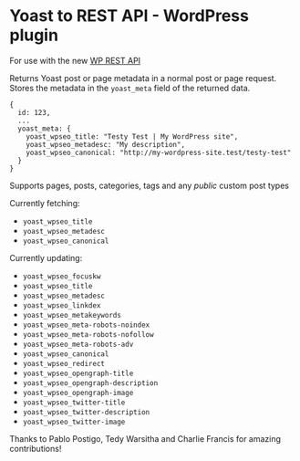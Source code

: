 
# Yoast to REST API - WordPress plugin

For use with the new [WP REST API](http://v2.wp-api.org/)

Returns Yoast post or page metadata in a normal post or page request. Stores the metadata in the `yoast_meta` field of the returned data.

```
{
  id: 123,
  ...
  yoast_meta: {
    yoast_wpseo_title: "Testy Test | My WordPress site",
    yoast_wpseo_metadesc: "My description",
    yoast_wpseo_canonical: "http://my-wordpress-site.test/testy-test"
  }
}
```

Supports pages, posts, categories, tags and any *public* custom post types

Currently fetching:

- `yoast_wpseo_title`
- `yoast_wpseo_metadesc`
- `yoast_wpseo_canonical`

Currently updating:

- `yoast_wpseo_focuskw`
- `yoast_wpseo_title`
- `yoast_wpseo_metadesc`
- `yoast_wpseo_linkdex`
- `yoast_wpseo_metakeywords`
- `yoast_wpseo_meta-robots-noindex`
- `yoast_wpseo_meta-robots-nofollow`
- `yoast_wpseo_meta-robots-adv`
- `yoast_wpseo_canonical`
- `yoast_wpseo_redirect`
- `yoast_wpseo_opengraph-title`
- `yoast_wpseo_opengraph-description`
- `yoast_wpseo_opengraph-image`
- `yoast_wpseo_twitter-title`
- `yoast_wpseo_twitter-description`
- `yoast_wpseo_twitter-image`

Thanks to Pablo Postigo, Tedy Warsitha and Charlie Francis for amazing contributions!
